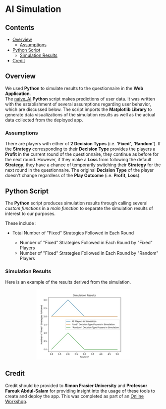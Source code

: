 # AI Simulation

## Contents
* [Overview](#Overview)
    * [Assumptions](#Assumptions)
* [Python Script](#Python-Script)
    * [Simulation Results](#Simulation-Results)
* [Credit](#Credit)

## Overview
We used <b>Python</b> to simulate results to the questionnaire in the <b>Web Application</b>.  
The <a href = "naive_AI.py">naive_AI</a> <b>Python</b> script makes predictions of user data. 
It was written with the establishment of several assumptions regarding user behavior, which are discussed below. The script imports the 
<b>Matplotlib Library</b> to generate data visualizations of the simulation results as well as the actual data collected from the deployed app.  

### Assumptions
There are players with either of <b>2 Decision Types</b> (i.e. <b>'Fixed'</b>, <b>'Random'</b>). If the <b>Strategy</b> corresponding to their <b>Decision Type</b> provides the players a <b>Profit</b> in the current round of the questionnaire, they continue as before for the next round. However, if they make a <b>Loss</b> from following the default <b>Strategy</b>, they have a chance of temporarily switching their <b>Strategy</b> for the next round in the questionnaire. The original <b>Decision Type</b> of the player doesn't change regardless of the <b>Play Outcome</b> (i.e. <b>Profit</b>, <b>Loss</b>).

## Python Script
The <b>Python</b> script produces simulation results through calling several <i>custom functions</i> in a <i>main function</i> to separate the simulation results of interest to our purposes. 

These include :
<ul>
    <li>Total Number of "Fixed" Strategies Followed in Each Round</li>
    <ul>
        <li>Number of "Fixed" Strategies Followed in Each Round by "Fixed" Players</li>
        <li>Number of "Fixed" Strategies Followed in Each Round by "Random" Players</li>
    </ul>
</ul>

### Simulation Results
Here is an example of the results derived from the simulation.

<p align="center"><img src = "Simulation_Results.jpeg" width = "60%" height = "60%" title = "Simulation Results" ></p>

## Credit
Credit should be provided to <b>Simon Frasier University</b> and <b>Professor Farouk Abdul-Salam</b> for providing
insight into the usage of these tools to create and deploy the app. This was completed as part of an 
<a href = "https://sites.google.com/view/farouk-abdul-salam/my-teaching-workshop/workshop?authuser=0">Online Workshop</a>.
